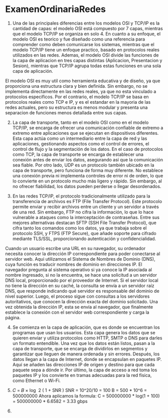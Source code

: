 # ExamenOrdinariaRedes

1. Una de las principales diferencias entre los modelos OSI y TCP/IP es la cantidad de capas: el modelo OSI está compuesto por 7 capas, mientras que el modelo TCP/IP se organiza en solo 4. En cuanto a su enfoque, el modelo OSI es teorico y fue diseñado como una referencia para comprender como deben comunicarse los sistemas, mientras que el modelo TCP/IP tiene un enfoque practico, basado en protocolos reales utilizados en las redes. Ademas, el modelo OSI divide las funciones de la capa de aplicacion en tres capas distintas (Aplicacion, Presentacion y Sesion), mientras que TCP/IP agrupa todas estas funciones en una sola capa de aplicación.

El modelo OSI es muy util como herramienta educativa y de diseño, ya que proporciona una estructura clara y bien definida. Sin embargo, no se implementa directamente en las redes reales, ya que no esta vinculado a protocolos específicos. Por el contrario, el modelo TCP/IP se basa en protocolos reales como TCP e IP, y es el estandar en la mayoria de las redes actuales, pero su estructura es menos modular y presenta una separacion de funciones menos detallada entre sus capas.


2. La capa de transporte, tanto en el modelo OSI como en el modelo TCP/IP, se encarga de ofrecer una comunicación confiable de extremo a extremo entre aplicaciones que se ejecutan en dispositivos diferentes. Esta capa actúa como un intermediario entre la capa de red y las aplicaciones, gestionando aspectos como el control de errores, el control de flujo y la segmentación de los datos.
En el caso de protocolos como TCP, la capa de transporte se encarga de establecer una conexión antes de enviar los datos, asegurando así que la comunicación sea fiable.
Por otro lado, UDP es un protocolo también ubicado en la capa de transporte, pero funciona de forma muy diferente. No establece una conexión previa ni implementa controles de error ni de orden, lo que lo convierte en un protocolo mucho más ligero y rápido. Sin embargo, al no ofrecer fiabilidad, los datos pueden perderse o llegar desordenados.

3. En las redes TCP/IP, el protocolo tradicionalmente utilizado para la transferencia de archivos es FTP (File Transfer Protocol). Este protocolo permite enviar y recibir archivos entre un cliente y un servidor a través de una red. Sin embargo, FTP no cifra la información, lo que lo hace vulnerable a ataques como la interceptación de contraseñas. Entre sus mejores alternativas destacan  SFTP (SSH File Transfer Protocol), que cifra tanto los comandos como los datos, ya que trabaja sobre el protocolo SSH, y FTPS (FTP Secure), que añade soporte para cifrado mediante TLS/SSL, proporcionando autenticación y confidencialidad.

Cuando un usuario escribe una URL en su navegador, su ordenador necesita conocer la dirección IP correspondiente para poder conectarse al servidor web. Aqui utilizamos el Sistema de Nombres de Dominio (DNS), cuya función es traducir nombres de dominio en direcciones IP.
El navegador pregunta al sistema operativo si ya conoce la IP asociada al nombre ingresado, si no la encuentra, se hace una solicitud a un servidor DNS local, proporcionado por el proveedor de Internet. Si el servidor local no tiene la dirección en su caché, la consulta se envía a un servidor raíz DNS, que responde indicando qué servidor es responsable del dominio de nivel superior. Luego, el proceso sigue con consultas a los servidores autoritativos, que conocen la dirección exacta del dominio solicitado.
Una vez obtenida la dirección IP, esta se envía al navegador, que finalmente establece la conexión con el servidor web correspondiente y carga la página.

4. Se comienza en la capa de aplicación, que es donde se encuentran los programas que usan los usuarios. Esta capa genera los datos que se quieren enviar y utiliza protocolos como HTTP, SMTP o DNS para darles un formato entendible. Una vez que los datos están listos, pasan a la capa de transporte, que se encarga de dividirlos en segmentos y garantizar que lleguen de manera ordenada y sin errores. Después, los datos llegan a la capa de Internet, donde se encapsulan en paquetes IP. Aquí se añaden las direcciones IP de origen y destino para que cada paquete sepa a dónde ir. Por último, la capa de acceso a red toma los paquetes IP y los convierte en tramas adecuadas para la red física, como Ethernet o Wi-Fi.

5.  𝐶 = 𝐵 × log ⁡ 2 ( 1 + SNR )
   SNR = 10^20/10 = 100
   B = 500 * 10^6 = 500000000
   Ahora aplicamos la formula:
   C = 500000000 * log(1 + 100) = 500000000 * 6.6582 = 3.33 gbps

6. 
   
 

